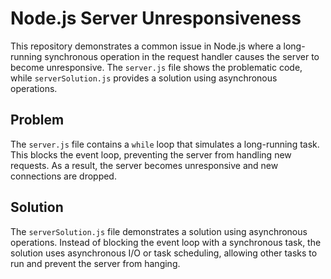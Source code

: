 # Node.js Server Unresponsiveness

This repository demonstrates a common issue in Node.js where a long-running synchronous operation in the request handler causes the server to become unresponsive. The `server.js` file shows the problematic code, while `serverSolution.js` provides a solution using asynchronous operations.

## Problem

The `server.js` file contains a `while` loop that simulates a long-running task.  This blocks the event loop, preventing the server from handling new requests.  As a result, the server becomes unresponsive and new connections are dropped.

## Solution

The `serverSolution.js` file demonstrates a solution using asynchronous operations. Instead of blocking the event loop with a synchronous task, the solution uses asynchronous I/O or task scheduling, allowing other tasks to run and prevent the server from hanging.
